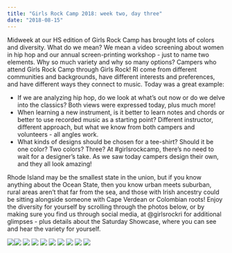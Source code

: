 ```yaml
---
title: "Girls Rock Camp 2018: week two, day three"
date: "2018-08-15"
---
```


Midweek at our HS edition of Girls Rock Camp has brought lots of colors and diversity. What do we mean? We mean a video screening about women in hip hop and our annual screen-printing workshop - just to name two elements. Why so much variety and why so many options? Campers who attend Girls Rock Camp through Girls Rock! RI come from different communities and backgrounds, have different interests and preferences, and have different ways they connect to music. Today was a great example:

- If we are analyzing hip hop, do we look at what’s out now or do we delve into the classics? Both views were expressed today, plus much more!
- When learning a new instrument, is it better to learn notes and chords or better to use recorded music as a starting point? Different instructor, different approach, but what we know from both campers and volunteers - all angles work.
- What kinds of designs should be chosen for a tee-shirt? Should it be one color? Two colors? Three? At #girlsrockcamp, there’s no need to wait for a designer’s take. As we saw today campers design their own, and they all look amazing!

Rhode Island may be the smallest state in the union, but if you know anything about the Ocean State, then you know urban meets suburban, rural areas aren’t that far from the sea, and those with Irish ancestry could be sitting alongside someone with Cape Verdean or Colombian roots! Enjoy the diversity for yourself by scrolling through the photos below, or by making sure you find us through social media, at @girlsrockri for additional glimpses - plus details about the Saturday Showcase, where you can see and hear the variety for yourself.

![](/uploads/blogpost/IMG_2831-300x200.jpg)![](/uploads/blogpost/IMG_2827-300x200.jpg) ![](/uploads/blogpost/IMG_2830-300x200.jpg) ![](/uploads/blogpost/IMG_2883-300x200.jpg) ![](/uploads/blogpost/IMG_2833-300x200.jpg) ![](/uploads/blogpost/IMG_2849-300x200.jpg) ![](/uploads/blogpost/IMG_2857-300x200.jpg) ![](/uploads/blogpost/IMG_2882-300x200.jpg) ![](/uploads/blogpost/IMG_2861-300x200.jpg) ![](/uploads/blogpost/IMG_2865-300x200.jpg)
